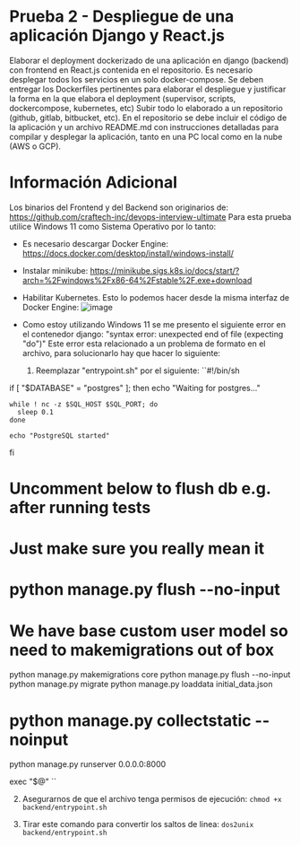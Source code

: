 # Prueba 2 - Despliegue de una aplicación Django y React.js
Elaborar el deployment dockerizado de una aplicación en django (backend) con frontend
en React.js contenida en el repositorio. Es necesario desplegar todos los servicios en un solo docker-compose.
Se deben entregar los Dockerfiles pertinentes para elaborar el despliegue y justificar la forma en la que elabora el deployment (supervisor, scripts, dockercompose, kubernetes, etc)
Subir todo lo elaborado a un repositorio (github, gitlab, bitbucket, etc). En el repositorio se debe incluir el código de la aplicación y un archivo README.md
con instrucciones detalladas para compilar y desplegar la aplicación, tanto en una PC local como en la nube (AWS o GCP).

# Información Adicional
Los binarios del Frontend y del Backend son originarios de: https://github.com/craftech-inc/devops-interview-ultimate
Para esta prueba utilice Windows 11 como Sistema Operativo por lo tanto:
* Es necesario descargar Docker Engine: https://docs.docker.com/desktop/install/windows-install/
* Instalar minikube: https://minikube.sigs.k8s.io/docs/start/?arch=%2Fwindows%2Fx86-64%2Fstable%2F.exe+download
* Habilitar Kubernetes. Esto lo podemos hacer desde la misma interfaz de Docker Engine:
  ![image](https://github.com/frangcalzada/Craftech-Desafio-2024/assets/40276177/28cb040c-2f84-415b-82c6-034ec3972fcf)
  
* Como estoy utilizando Windows 11 se me presento el siguiente error en el contenedor django:
            "syntax error: unexpected end of file (expecting "do")"
  Este error esta relacionado a un problema de formato en el archivo, para solucionarlo hay que hacer lo siguiente:
  
  1) Reemplazar "entrypoint.sh" por el siguiente:
     ``#!/bin/sh

if [ "$DATABASE" = "postgres" ]; then
    echo "Waiting for postgres..."

    while ! nc -z $SQL_HOST $SQL_PORT; do
      sleep 0.1
    done

    echo "PostgreSQL started"
fi

# Uncomment below to flush db e.g. after running tests
# Just make sure you really mean it 
# python manage.py flush --no-input

# We have base custom user model so need to makemigrations out of box

python manage.py makemigrations core
python manage.py flush --no-input
python manage.py migrate
python manage.py loaddata initial_data.json
# python manage.py collectstatic --noinput
python manage.py runserver 0.0.0.0:8000

exec "$@" ``

2) Asegurarnos de que el archivo tenga permisos de ejecución:
   `` chmod +x backend/entrypoint.sh ``

3) Tirar este comando para convertir los saltos de linea:
   `` dos2unix backend/entrypoint.sh ``
  
